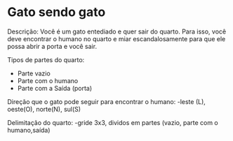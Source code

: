 # Gato sendo gato
Descrição: Você é um gato entediado e quer sair do quarto. Para isso, você deve encontrar o humano no quarto e miar escandalosamente para que ele possa abrir a porta e você sair.

Tipos de partes do quarto:
- Parte vazio
- Parte com o humano
- Parte com a Saída (porta)

Direção que o gato pode seguir para encontrar o humano:
-leste (L), oeste(O), norte(N), sul(S)

Delimitação do quarto:
-gride 3x3, dividos em partes (vazio, parte com o humano,saída)


